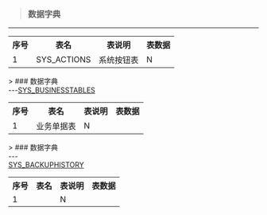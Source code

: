 > ### 数据字典

---
<table><th>序号</th><th>表名</th><th>表说明</th><th>表数据</th><tr><td>1</td><td>SYS_ACTIONS</td><td>系统按钮表</td><td>N</td></tr></table>> ### 数据字典<br/>---<table><th>序号</th><th>表名</th><th>表说明</th><th>表数据</th><tr><td>1</td><a href='表结构/51biao-jie-gou.md#SYS_BUSINESSTABLES'>SYS_BUSINESSTABLES</a><td>业务单据表</td><td>N</td></tr></table>
> ### 数据字典<br/>---<br/><table><th>序号</th><th>表名</th><th>表说明</th><th>表数据</th><tr><td>1</td><a href='5shu-ju-zi-dian/51biao-jie-gou.md#SYS_BACKUPHISTORY'>SYS_BACKUPHISTORY</a><td></td><td>N</td></tr></table>
